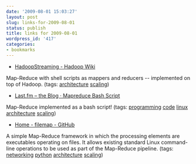 ```yaml
---
date: '2009-08-01 15:03:27'
layout: post
slug: links-for-2009-08-01
status: publish
title: links for 2009-08-01
wordpress_id: '417'
categories:
- bookmarks
---
```


  * [HadoopStreaming - Hadoop Wiki](http://wiki.apache.org/hadoop/HadoopStreaming)


Map-Reduce with shell scripts as mappers and reducers -- implemented on top of Hadoop. (tags: [architecture](http://delicious.com/eob/architecture) [scaling](http://delicious.com/eob/scaling))


  * [Last.fm – the Blog · Mapreduce Bash Script](http://blog.last.fm/2009/04/06/mapreduce-bash-script)


Map-Reduce implemented as a bash script! (tags: [programming](http://delicious.com/eob/programming) [code](http://delicious.com/eob/code) [linux](http://delicious.com/eob/linux) [architecture](http://delicious.com/eob/architecture) [scaling](http://delicious.com/eob/scaling))


  * [Home - filemap - GitHub](http://wiki.github.com/mfisk/filemap)


A simple Map-Reduce framework in which the processing elements are executables operating on files.  It allows existing standard Linux command-line operations to be used as part of the Map-Reduce pipeline. (tags: [networking](http://delicious.com/eob/networking) [python](http://delicious.com/eob/python) [architecture](http://delicious.com/eob/architecture) [scaling](http://delicious.com/eob/scaling))



